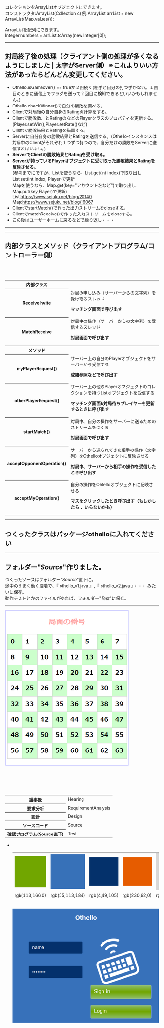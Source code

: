 コレクションをArrayListオブジェクトにできます。<br>
コンストラクタ:ArrayList(Collection c)
例:ArrayList arrList = new ArrayList(Map.values());
<br><br>
ArrayListを配列にできます。<br>
Integer numbers = arrList.toArray(new Integer[0]);<br>
***
## 対局終了後の処理（クライアント側の処理が多くなるようにしました | 太字がServer側）※これよりいい方法があったらどんどん変更してください。
- Othello.isGameover() == trueが２回続く(相手と自分の打つ手がない。１回目のときに通信上でフラグを送って２回目に検知できるといいかもしれません。)
- Othello.checkWinner()で自分の勝敗を調べる。
- Clientで対局後の自分自身のRatingの計算をする。
- Clientで勝敗数、とRatingのなどのPlayerクラスのプロパティを更新する。(Player.setWin(),Player.setRate()など)
- Clientで勝敗結果とRatingを描画する。
- Serverに自分自身の勝敗結果とRatingを送信する。(Othelloインスタンスは対局中のClientがそれぞれ１つずつ持つので、自分だけの勝敗をServerに送信すればいよい。)
- **ServerでClientの勝敗結果とRatingを受け取る。**
- **Serverが持っているPlayerオブジェクトに受け取った勝敗結果とRatingを反映させる。**<br>
(参考までにですが、Listを使うなら、List.get(int index)で取り出しList.set(int index, Player)で更新<br>
Mapを使うなら、Map.get(key="アカウント名など")で取り出しMap.put(key,Player)で更新)<br>
List:https://www.sejuku.net/blog/20140<br>
Map:https://www.sejuku.net/blog/16067<br>
- ClientでstartMatch()で作った出力ストリームをcloseする。
- ClientでmatchReceive()で作った入力ストリームをcloseする。
- この後はユーザーホームに戻るなどで繰り返し・・・
***

***
## 内部クラスとメソッド（クライアントプログラム/コントローラー側）
<table>
 <tr>
  <th>内部クラス</th>
 </tr>
 <tr>
  <th>ReceiveInvite</th><td>対局の申し込み（サーバーからの文字列）を受け取るスレッド<br>
  
  **マッチング画面で呼び出す**
  
  </td>
 </tr>
 <tr>
  <th>MatchReceive</th><td>対局中の操作（サーバーからの文字列）を受信するスレッド<br>
 
 **対局画面で呼び出す**
 
 </td>
 </tr>
 <tr>
  <th>メソッド<th>
 </tr>
　<br>
 <tr>
  <th>myPlayerRequest()</th><td>サーバー上の自分のPlayerオブジェクトをサーバーから受信する<br>
 
 **成績参照などで呼び出す**
 
 </td>
 </tr>
 <tr>
  <th>otherPlayerRequest()</th><td>サーバー上の他のPlayerオブジェクトのコレクションを持つListオブジェクトを受信する<br>
 
 **マッチング画面&対局待ちプレイヤーを更新するときに呼び出す**
 
 </td>
 </tr>
 <tr>
  <th>startMatch()</th><td>対局中、自分の操作をサーバーに送るためのストリームをつくる<br>
 
 **対局画面で呼び出す**
 
 </td>
 </tr>
 <tr>
  <th>acceptOpponentOperation()</th><td>サーバーから送られてきた相手の操作（文字列）をOthelloオブジェクトに反映させる<br>
 
 **対局中、サーバーから相手の操作を受信したとき呼び出す**
 
 </td>
 </tr>
 <tr>
  <th>acceptMyOperation()</th><td>自分の操作をOhtelloオブジェクトに反映させる<br>
 
 **マスをクリックしたとき呼び出す（もしかしたら
  、いらないかも）**</td>
 </tr>
</table>

***
## つくったクラスはパッケージothelloに入れてください<br>
***
## フォルダー"*Source*"作りました。<br>
つくったソースはフォルダー"*Source*"直下に。<br>
途中のうまく動く段階で、『 othello_v1.java 』,『 othello_v2.java 』・・・ みたいに保存。<br>
動作テストとかのファイルがあれば、フォルダー"*Test*"に保存。
***
<img src="./image/grids.png"><br>
  <table>
    <tr>
      <th>議事録</th>
      <td>Hearing</td>
    </tr>
    <tr>
      <th>要求分析</th>
      <td>RequirementAnalysis</td>
    </tr>
    <tr>
      <th>設計</th>
      <td>Design</td>
    </tr>
    <tr>
     <th>ソースコード</th>
     <td>Source</td>
    </tr>
    <tr>
     <th>確認プログラム(Source直下)</th>
     <td>Test</td>
  </tr>
  </table>

<ul>
  <li>
    <table>
      <tr>
        <td><img src="./image/71A600.png"></td>
        <td><img src="./image/3771BA.png"></td>
        <td><img src="./image/04316C.png"></td>
        <td><img src="./image/E65D00.png"></td>
        <td><img src="./image/DBDBDB.png"></td>
        <td><img src="./image/F8F8F8.png"></td>
      </tr>
      <tr>
        <td>rgb(113,166,0)</td>
        <td>rgb(55,113,184)</td>
        <td>rgb(4,49,105)</td>
        <td>rgb(230,92,0)</td>
        <td>rgb(217,217,217)</td>
        <td>rgb(247,247,247)</td>
      </tr>
    </table><br>
    <img src="./image/image_01.png">
  </li>
</ul>

